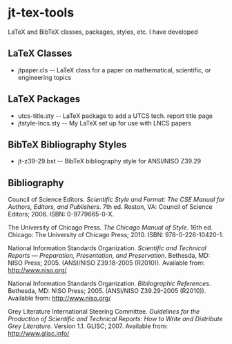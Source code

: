 # jt-tex-tools
LaTeX and BibTeX classes, packages, styles, etc. I have developed

## LaTeX Classes

*    jtpaper.cls -- LaTeX class for a paper on mathematical, scientific, or engineering topics


## LaTeX Packages

*    utcs-title.sty -- LaTeX package to add a UTCS tech. report title page
*    jtstyle-lncs.sty -- My LaTeX set up for use with LNCS papers


## BibTeX Bibliography Styles

*    jt-z39-29.bst -- BibTeX bibliography style for ANSI/NISO Z39.29


## Bibliography

Council of Science Editors. _Scientific Style and Format: The CSE Manual for Authors, Editors, and Publishers_. 7th ed. Reston, VA: Council of Science Editors; 2006. ISBN: 0-9779665-0-X.

The University of Chicago Press. _The Chicago Manual of Style_. 16th ed. Chicago: The University of Chicago Press; 2010. ISBN: 978-0-226-10420-1.

National Information Standards Organization. _Scientific and Technical Reports — Preparation, Presentation, and Preservation_. Bethesda, MD: NISO Press; 2005. (ANSI/NISO Z39.18-2005 (R2010)). Available from: http://www.niso.org/

National Information Standards Organization. _Bibliographic References_. Bethesda, MD: NISO Press; 2005. (ANSI/NISO Z39.29-2005 (R2010)). Available from: http://www.niso.org/

Grey Literature International Steering Committee. _Guidelines for the Production of Scientific and Technical Reports: How to Write and Distribute Grey Literature_. Version 1.1. GLISC; 2007. Available from: http://www.glisc.info/
